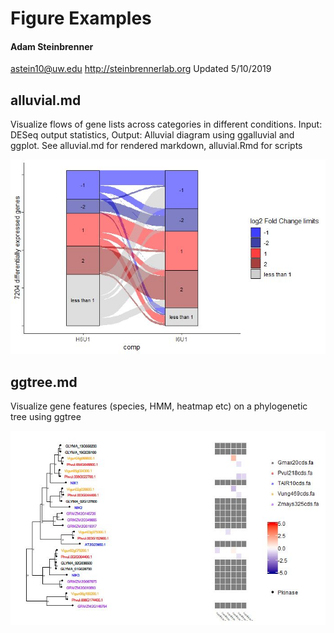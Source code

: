 Figure Examples
================

#### Adam Steinbrenner
<astein10@uw.edu>
<http://steinbrennerlab.org>
Updated 5/10/2019

## alluvial.md
Visualize flows of gene lists across categories in different conditions.  Input: DESeq output statistics, Output: Alluvial diagram using ggalluvial and ggplot.
See alluvial.md for rendered markdown, alluvial.Rmd for scripts

![two_comps](img/alluvial.jpg)

## ggtree.md
Visualize gene features (species, HMM, heatmap etc) on a phylogenetic tree using ggtree

![ggtree](img/ggtree.jpg)

